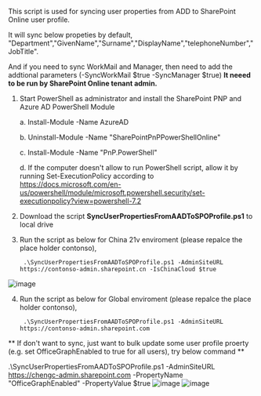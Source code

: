  This script is used for syncing user properties from ADD to SharePoint Online user profile.
 
 It will sync below propeties by default,
	"Department","GivenName","Surname","DisplayName","telephoneNumber","JobTitle".

And if you need to sync WorkMail and Manager, then need to add the addtional parameters (-SyncWorkMail $true -SyncManager $true)
**It neeed to be run by SharePoint Online tenant admin.**


1. Start PowerShell as administrator and install the SharePoint PNP and Azure AD PowerShell Module

	a. Install-Module -Name AzureAD
	
	b. Uninstall-Module -Name "SharePointPnPPowerShellOnline"
	
	c. Install-Module -Name "PnP.PowerShell"
	
	d. If the computer doesn't allow to run PowerShell script, allow it by running Set-ExecutionPolicy according to https://docs.microsoft.com/en-us/powershell/module/microsoft.powershell.security/set-executionpolicy?view=powershell-7.2

2. Download the script **SyncUserPropertiesFromAADToSPOProfile.ps1** to local drive

3. Run the script as below for China 21v enviroment (please repalce the place holder contonso), 

		.\SyncUserPropertiesFromAADToSPOProfile.ps1 -AdminSiteURL https://contonso-admin.sharepoint.cn -IsChinaCloud $true
![image](https://user-images.githubusercontent.com/21354416/167838200-e946942d-2306-48d8-8c98-80a9d665384f.png)

		
4. Run the script as below for Global enviroment (please repalce the place holder contonso), 

		.\SyncUserPropertiesFromAADToSPOProfile.ps1 -AdminSiteURL https://contonso-admin.sharepoint.com  


** If don't want to sync, just want to bulk update some user profile proerty (e.g. set OfficeGraphEnabled to true for all users), try below command **


.\SyncUserPropertiesFromAADToSPOProfile.ps1 -AdminSiteURL https://chengc-admin.sharepoint.com -PropertyName "OfficeGraphEnabled" -PropertyValue $true
![image](https://user-images.githubusercontent.com/21354416/170006748-8db3a84c-3e8b-4859-bdf8-f9edc3850f7b.png)
![image](https://user-images.githubusercontent.com/21354416/170006873-407ceabf-fd58-489a-acd7-83063ef1a3b1.png)




